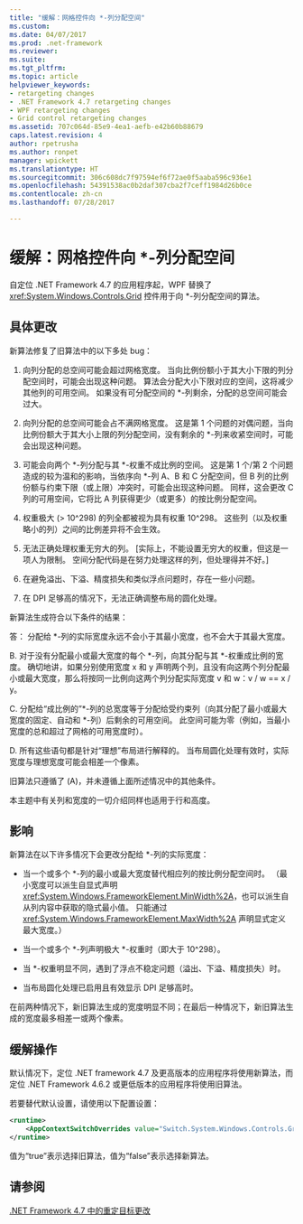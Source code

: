 ```yaml
---
title: "缓解：网格控件向 *-列分配空间"
ms.custom: 
ms.date: 04/07/2017
ms.prod: .net-framework
ms.reviewer: 
ms.suite: 
ms.tgt_pltfrm: 
ms.topic: article
helpviewer_keywords:
- retargeting changes
- .NET Framework 4.7 retargeting changes
- WPF retargeting changes
- Grid control retargeting changes
ms.assetid: 707c064d-85e9-4ea1-aefb-e42b60b88679
caps.latest.revision: 4
author: rpetrusha
ms.author: ronpet
manager: wpickett
ms.translationtype: HT
ms.sourcegitcommit: 306c608dc7f97594ef6f72ae0f5aaba596c936e1
ms.openlocfilehash: 54391538ac0b2daf307cba2f7ceff1984d26b0ce
ms.contentlocale: zh-cn
ms.lasthandoff: 07/28/2017

---
```

# <a name="mitigation-grid-control39s-space-allocation-to-star-columns"></a>缓解：网格控件向 *-列分配空间

自定位 .NET Framework 4.7 的应用程序起，WPF 替换了 <xref:System.Windows.Controls.Grid> 控件用于向 \*-列分配空间的算法。 

## <a name="whats-changed"></a>具体更改

新算法修复了旧算法中的以下多处 bug：

1. 向列分配的总空间可能会超过网格宽度。 当向比例份额小于其大小下限的列分配空间时，可能会出现这种问题。 算法会分配大小下限对应的空间，这将减少其他列的可用空间。 如果没有可分配空间的 \*-列剩余，分配的总空间可能会过大。

1. 向列分配的总空间可能会占不满网格宽度。 这是第 1 个问题的对偶问题，当向比例份额大于其大小上限的列分配空间，没有剩余的 \*-列来收紧空间时，可能会出现这种问题。

1. 可能会向两个 \*-列分配与其 *-权重不成比例的空间。 这是第 1 个/第 2 个问题造成的较为温和的影响，当依序向 *-列 A、B 和 C 分配空间，但 B 列的比例份额与约束下限（或上限）冲突时，可能会出现这种问题。 同样，这会更改 C 列的可用空间，它将比 A 列获得更少（或更多）的按比例分配空间。

1. 权重极大 (> 10^298) 的列全都被视为具有权重 10^298。 这些列（以及权重略小的列）之间的比例差异将不会生效。

1. 无法正确处理权重无穷大的列。 [实际上，不能设置无穷大的权重，但这是一项人为限制。 空间分配代码是在努力处理这样的列，但处理得并不好。]

1. 在避免溢出、下溢、精度损失和类似浮点问题时，存在一些小问题。

1. 在 DPI 足够高的情况下，无法正确调整布局的圆化处理。

新算法生成符合以下条件的结果：

答： 分配给 *-列的实际宽度永远不会小于其最小宽度，也不会大于其最大宽度。

B. 对于没有分配最小或最大宽度的每个 *-列，向其分配与其 *-权重成比例的宽度。 确切地讲，如果分别使用宽度 x 和 y 声明两个列，且没有向这两个列分配最小或最大宽度，那么将按同一比例向这两个列分配实际宽度 v 和 w：v / w == x / y。

C. 分配给“成比例的”\*-列的总宽度等于分配给受约束列（向其分配了最小或最大宽度的固定、自动和 \*-列）后剩余的可用空间。 此空间可能为零（例如，当最小宽度的总和超过了网格的可用宽度时）。

D. 所有这些语句都是针对“理想”布局进行解释的。 当布局圆化处理有效时，实际宽度与理想宽度可能会相差一个像素。

旧算法只遵循了 (A)，并未遵循上面所述情况中的其他条件。

本主题中有关列和宽度的一切介绍同样也适用于行和高度。

## <a name="impact"></a>影响

新算法在以下许多情况下会更改分配给 \*-列的实际宽度：

- 当一个或多个 \*-列的最小或最大宽度替代相应列的按比例分配空间时。 （最小宽度可以派生自显式声明 <xref:System.Windows.FrameworkElement.MinWidth%2A>，也可以派生自从列内容中获取的隐式最小值。 只能通过 <xref:System.Windows.FrameworkElement.MaxWidth%2A> 声明显式定义最大宽度。）

- 当一个或多个 \*-列声明极大 \*-权重时（即大于 10^298）。

- 当 \*-权重明显不同，遇到了浮点不稳定问题（溢出、下溢、精度损失）时。

- 当布局圆化处理已启用且有效显示 DPI 足够高时。

在前两种情况下，新旧算法生成的宽度明显不同；在最后一种情况下，新旧算法生成的宽度最多相差一或两个像素。

## <a name="mitigation"></a>缓解操作

默认情况下，定位 .NET framework 4.7 及更高版本的应用程序将使用新算法，而定位 .NET Framework 4.6.2 或更低版本的应用程序将使用旧算法。

若要替代默认设置，请使用以下配置设置：

```xml
<runtime>
    <AppContextSwitchOverrides value="Switch.System.Windows.Controls.Grid.StarDefinitionsCanExceedAvailableSpace=true" /> 
</runtime>
```

值为“true”表示选择旧算法，值为“false”表示选择新算法。

## <a name="see-also"></a>请参阅
[.NET Framework 4.7 中的重定目标更改](../../../docs/framework/migration-guide/retargeting-changes-in-the-net-framework-4-7.md)

